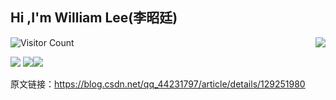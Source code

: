 ## Hi ,I'm William Lee(李昭廷)

<img align="right" src="https://github-readme-stats.vercel.app/api?username=xmcy0011&show_icons=true&icon_color=CE1D2D&text_color=718096&bg_color=ffffff&hide_title=true" />

![Visitor Count](https://profile-counter.glitch.me/William-Lee-28/count.svg)

![](https://github-readme-activity-graph.cyclic.app/graph?username=William-Lee-28&theme=dracula)
![](https://img.shields.io/badge/Java-ED8B00?style=for-the-badge&logo=openjdk&logoColor=white)![](https://img.shields.io/badge/Python-3776AB?style=for-the-badge&logo=python&logoColor=white)
                        
原文链接：https://blog.csdn.net/qq_44231797/article/details/129251980


<!--
**William-lee-28/William-lee-28** is a ✨ _special_ ✨ repository because its `README.md` (this file) appears on your GitHub profile.

Here are some ideas to get you started:

- 🔭 I’m currently working on ...
- 🌱 I’m currently learning ...
- 👯 I’m looking to collaborate on ...
- 🤔 I’m looking for help with ...
- 💬 Ask me about ...
- 📫 How to reach me: ...
- 😄 Pronouns: ...
- ⚡ Fun fact: ...



-->

